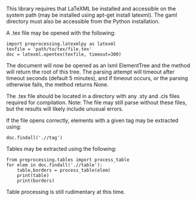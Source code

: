 This library requires that LaTeXML be installed and accessible on the system path (may be installed using apt-get install latexml). The gaml directory must also be accessible from the Python installation.

A .tex file may be opened with the following:

```
import preprocessing.latexmlpy as latexml
texfile = 'path/to/tex/file.tex'
doc = latexml.opentex(texfile, timeout=300)
```
The document will now be opened as an lxml ElementTree and the method will return the root of this tree. The parsing attempt will timeout after timeout seconds (default 5 minutes), and if timeout occurs, or the parsing otherwise fails, the method returns None.

The .tex file should be located in a directory with any .sty and .cls files required for compilation. Note: The file may still parse without these files, but the results will likely include unusual errors.

If the file opens correctly, elements with a given tag may be extracted using:

```
doc.findall('.//tag')
```

Tables may be extracted using the following:

```
from preprocessing.tables import process_table
for elem in doc.findall('.//table'):
	table,borders = process_table(elem)
	print(table)
	print(borders)
```
Table processing is still rudimentary at this time.
